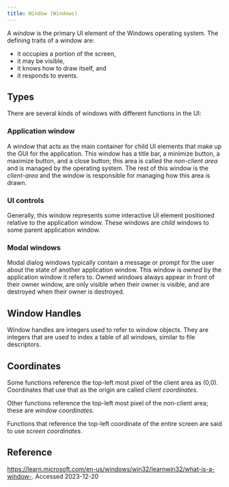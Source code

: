 ```yaml
---
title: Window (Windows)
---
```

A *window* is the primary UI element of the Windows operating system. The defining traits of a window are:

- it occupies a portion of the screen,
- it may be visible,
- it knows how to draw itself, and
- it responds to events.

## Types

There are several kinds of windows with different functions in the UI:

### Application window

A window that acts as the main container for child UI elements that make up the GUI for the application. This window has a title bar, a minimize button, a maximize button, and a close button; this area is called the *non-client area* and is managed by the operating system. The rest of this window is the *client-area* and the window is responsible for managing how this area is drawn.

### UI controls

Generally, this window represents some interactive UI element positioned relative to the application window. These windows are *child* windows to some parent application window.

### Modal windows

Modal dialog windows typically contain a message or prompt for the user about the state of another application window. This window is *owned* by the application window it refers to. Owned windows always appear in front of their owner window, are only visible when their owner is visible, and are destroyed when their owner is destroyed.

## Window Handles

Window handles are integers used to refer to window objects. They are integers that are used to index a table of all windows, similar to file descriptors. 

## Coordinates

Some functions reference the top-left most pixel of the client area as (0,0). Coordinates that use that as the origin are called *client coordinates*.

Other functions reference the top-left most pixel of the non-client area; these are *window coordinates*.

Functions that reference the top-left coordinate of the entire screen are said to use *screen coordinates*.

## Reference

<https://learn.microsoft.com/en-us/windows/win32/learnwin32/what-is-a-window->. Accessed 2023-12-20
